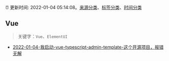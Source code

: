 :alarm_clock: 更新时间: 2022-01-04 05:14:08。[来源分类](../README.md)、[标签分类](../TAGS.md)、[时间分类](../TIMELINE.md)

## Vue


> 关键字：`Vue`、`ElementUI`



- [2022-01-04-我启动-vue-typescript-admin-template-这个开源项目，报错无解](https://www.v2ex.com/t/826050) 